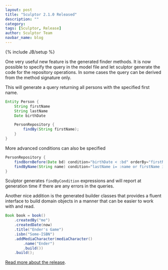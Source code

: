 ```yaml
---
layout: post
title: "Sculptor 2.1.0 Released"
description: ""
category: 
tags: [Sculptor, Release]
author: Sculptor Team
navbar_name: blog
---
```

{% include JB/setup %}

One very useful new feature is the generated finder methods. It is now possible to specify the query in the model file and let sculptor generate the code for the repository operations. In some cases the query can be derived from the method signature only.

This will generate a query returning all persons with the specified first name.

~~~ java
Entity Person {
	String firstName
	String lastName
	Date birthDate

	PersonRepository {
		findBy(String firstName);
	}
}
~~~

More advanced conditions can also be specified

~~~ java
PersonRepository {
	findBornBefore(Date bd) condition="birthDate < :bd" orderBy="firstName";
	findByName(String name) condition="lastName i= :name or firstName i= :name";
}
~~~

Sculptor generates `findByCondition` expressions and will report at generation time if there are any errors in the queries.

Another nice addition is the generated builder classes that provides a fluent interface to build domain objects in a manner that can be easier to work with and read.

~~~ java
Book book = book()
	.createdBy("me")
	.createdDate(now)
	.title("Ender's Game")
	.isbn("Some-ISBN")
	.addMediaCharacter(mediaCharacter()
		.name("Ender")
		.build())
	.build();
~~~

[Read more about the release][1].

   [1]: /documentation/whats-new#version-210
